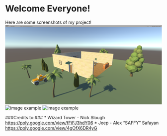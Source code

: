 # Welcome Everyone! #



Here are some screenshots of my project!
![image example](ViewBest1.png)
![image example](ViewBest2.png)
![image example](ViewBest3.png)

###Credits to:###
    * Wizard Tower - Nick Slough https://poly.google.com/view/fFiFJ3hdY06 
    * Jeep - Alex “SAFFY” Safayan https://poly.google.com/view/4gOfX6DR4yG